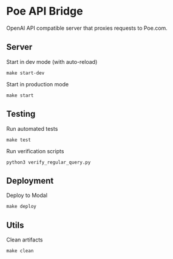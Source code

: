 # Poe API Bridge

OpenAI API compatible server that proxies requests to Poe.com.

## Server
Start in dev mode (with auto-reload)
```
make start-dev
```

Start in production mode
```
make start
```

## Testing
Run automated tests
```
make test
```

Run verification scripts
```
python3 verify_regular_query.py
```

## Deployment
Deploy to Modal
```
make deploy
```

## Utils
Clean artifacts
```
make clean
```

